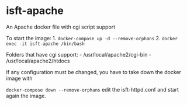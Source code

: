 # isft-apache
An Apache docker file with cgi script support

To start the image:
    1. `docker-compose up -d --remove-orphans`
    2. `docker exec -it isft-apache /bin/bash`

Folders that have cgi support:
    - /usr/local/apache2/cgi-bin
    - /usr/local/apache2/htdocs

If any configuration must be changed, you have to take down the docker image with

`docker-compose down --remove-orphans` edit the isft-httpd.conf and start again the image.
